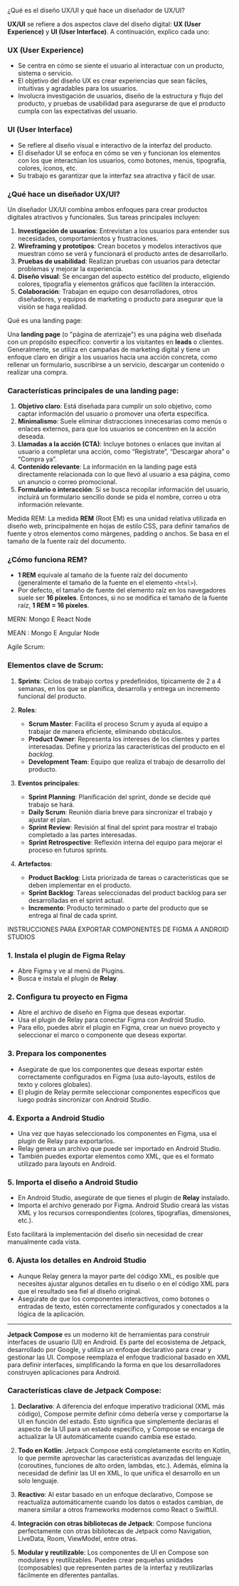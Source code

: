 
¿Qué es el diseño UX/UI y qué hace un diseñador de UX/UI?

**UX/UI** se refiere a dos aspectos clave del diseño digital: **UX (User Experience)** y **UI (User Interface)**. A continuación, explico cada uno:

### **UX (User Experience)**

- Se centra en cómo se siente el usuario al interactuar con un producto, sistema o servicio.
- El objetivo del diseño UX es crear experiencias que sean fáciles, intuitivas y agradables para los usuarios.
- Involucra investigación de usuarios, diseño de la estructura y flujo del producto, y pruebas de usabilidad para asegurarse de que el producto cumpla con las expectativas del usuario.

### **UI (User Interface)**

- Se refiere al diseño visual e interactivo de la interfaz del producto.
- El diseñador UI se enfoca en cómo se ven y funcionan los elementos con los que interactúan los usuarios, como botones, menús, tipografía, colores, íconos, etc.
- Su trabajo es garantizar que la interfaz sea atractiva y fácil de usar.

### ¿Qué hace un diseñador **UX/UI**?

Un diseñador UX/UI combina ambos enfoques para crear productos digitales atractivos y funcionales. Sus tareas principales incluyen:

1. **Investigación de usuarios**: Entrevistan a los usuarios para entender sus necesidades, comportamientos y frustraciones.
2. **Wireframing y prototipos**: Crean bocetos y modelos interactivos que muestran cómo se verá y funcionará el producto antes de desarrollarlo.
3. **Pruebas de usabilidad**: Realizan pruebas con usuarios para detectar problemas y mejorar la experiencia.
4. **Diseño visual**: Se encargan del aspecto estético del producto, eligiendo colores, tipografía y elementos gráficos que faciliten la interacción.
5. **Colaboración**: Trabajan en equipo con desarrolladores, otros diseñadores, y equipos de marketing o producto para asegurar que la visión se haga realidad.


Qué es una landing page:

Una **landing page** (o "página de aterrizaje") es una página web diseñada con un propósito específico: convertir a los visitantes en **leads** o clientes. Generalmente, se utiliza en campañas de marketing digital y tiene un enfoque claro en dirigir a los usuarios hacia una acción concreta, como rellenar un formulario, suscribirse a un servicio, descargar un contenido o realizar una compra.

### Características principales de una **landing page**:

1. **Objetivo claro**: Está diseñada para cumplir un solo objetivo, como captar información del usuario o promover una oferta específica.
2. **Minimalismo**: Suele eliminar distracciones innecesarias como menús o enlaces externos, para que los usuarios se concentren en la acción deseada.
3. **Llamadas a la acción (CTA)**: Incluye botones o enlaces que invitan al usuario a completar una acción, como “Regístrate”, “Descargar ahora” o “Compra ya”.
4. **Contenido relevante**: La información en la landing page está directamente relacionada con lo que llevó al usuario a esa página, como un anuncio o correo promocional.
5. **Formulario o interacción**: Si se busca recopilar información del usuario, incluirá un formulario sencillo donde se pida el nombre, correo u otra información relevante.


Medida REM:  La medida **REM** (Root EM) es una unidad relativa utilizada en diseño web, principalmente en hojas de estilo CSS, para definir tamaños de fuente y otros elementos como márgenes, padding o anchos. Se basa en el tamaño de la fuente raíz del documento.

### ¿Cómo funciona REM?

- **1 REM** equivale al tamaño de la fuente raíz del documento (generalmente el tamaño de la fuente en el elemento `<html>`).
- Por defecto, el tamaño de fuente del elemento raíz en los navegadores suele ser **16 píxeles**. Entonces, si no se modifica el tamaño de la fuente raíz, **1 REM = 16 píxeles**.


MERN: Mongo E React Node

MEAN : Mongo  E   Angular Node   


Agile Scrum:

### Elementos clave de Scrum:

1. **Sprints**: Ciclos de trabajo cortos y predefinidos, típicamente de 2 a 4 semanas, en los que se planifica, desarrolla y entrega un incremento funcional del producto.
    
2. **Roles**:
    
    - **Scrum Master**: Facilita el proceso Scrum y ayuda al equipo a trabajar de manera eficiente, eliminando obstáculos.
    - **Product Owner**: Representa los intereses de los clientes y partes interesadas. Define y prioriza las características del producto en el _backlog_.
    - **Development Team**: Equipo que realiza el trabajo de desarrollo del producto.
3. **Eventos principales**:
    
    - **Sprint Planning**: Planificación del sprint, donde se decide qué trabajo se hará.
    - **Daily Scrum**: Reunión diaria breve para sincronizar el trabajo y ajustar el plan.
    - **Sprint Review**: Revisión al final del sprint para mostrar el trabajo completado a las partes interesadas.
    - **Sprint Retrospective**: Reflexión interna del equipo para mejorar el proceso en futuros sprints.
4. **Artefactos**:
    
    - **Product Backlog**: Lista priorizada de tareas o características que se deben implementar en el producto.
    - **Sprint Backlog**: Tareas seleccionadas del product backlog para ser desarrolladas en el sprint actual.
    - **Incremento**: Producto terminado o parte del producto que se entrega al final de cada sprint.


INSTRUCCIONES PARA EXPORTAR COMPONENTES DE FIGMA A ANDROID STUDIOS
### 1. **Instala el plugin de Figma Relay**

- Abre Figma y ve al menú de Plugins.
- Busca e instala el plugin de **Relay**.

### 2. **Configura tu proyecto en Figma**

- Abre el archivo de diseño en Figma que deseas exportar.
- Usa el plugin de Relay para conectar Figma con Android Studio.
- Para ello, puedes abrir el plugin en Figma, crear un nuevo proyecto y seleccionar el marco o componente que deseas exportar.

### 3. **Prepara los componentes**

- Asegúrate de que los componentes que deseas exportar estén correctamente configurados en Figma (usa auto-layouts, estilos de texto y colores globales).
- El plugin de Relay permite seleccionar componentes específicos que luego podrás sincronizar con Android Studio.

### 4. **Exporta a Android Studio**

- Una vez que hayas seleccionado los componentes en Figma, usa el plugin de Relay para exportarlos.
- Relay genera un archivo que puede ser importado en Android Studio.
- También puedes exportar elementos como XML, que es el formato utilizado para layouts en Android.

### 5. **Importa el diseño a Android Studio**

- En Android Studio, asegúrate de que tienes el plugin de **Relay** instalado.
- Importa el archivo generado por Figma. Android Studio creará las vistas XML y los recursos correspondientes (colores, tipografías, dimensiones, etc.).

Esto facilitará la implementación del diseño sin necesidad de crear manualmente cada vista.

### 6. **Ajusta los detalles en Android Studio**

- Aunque Relay genera la mayor parte del código XML, es posible que necesites ajustar algunos detalles en tu diseño o en el código XML para que el resultado sea fiel al diseño original.
- Asegúrate de que los componentes interactivos, como botones o entradas de texto, estén correctamente configurados y conectados a la lógica de la aplicación.

---

**Jetpack Compose** es un moderno kit de herramientas para construir interfaces de usuario (UI) en Android. Es parte del ecosistema de Jetpack, desarrollado por Google, y utiliza un enfoque declarativo para crear y gestionar las UI. Compose reemplaza el enfoque tradicional basado en XML para definir interfaces, simplificando la forma en que los desarrolladores construyen aplicaciones para Android.

### Características clave de Jetpack Compose:

1. **Declarativo**: A diferencia del enfoque imperativo tradicional (XML más código), Compose permite definir cómo debería verse y comportarse la UI en función del estado. Esto significa que simplemente declaras el aspecto de la UI para un estado específico, y Compose se encarga de actualizar la UI automáticamente cuando cambia ese estado.
    
2. **Todo en Kotlin**: Jetpack Compose está completamente escrito en Kotlin, lo que permite aprovechar las características avanzadas del lenguaje (coroutines, funciones de alto orden, lambdas, etc.). Además, elimina la necesidad de definir las UI en XML, lo que unifica el desarrollo en un solo lenguaje.
    
3. **Reactivo**: Al estar basado en un enfoque declarativo, Compose se reactualiza automáticamente cuando los datos o estados cambian, de manera similar a otros frameworks modernos como React o SwiftUI.
    
4. **Integración con otras bibliotecas de Jetpack**: Compose funciona perfectamente con otras bibliotecas de Jetpack como Navigation, LiveData, Room, ViewModel, entre otras.
    
5. **Modular y reutilizable**: Los componentes de UI en Compose son modulares y reutilizables. Puedes crear pequeñas unidades (composables) que representen partes de la interfaz y reutilizarlas fácilmente en diferentes pantallas.